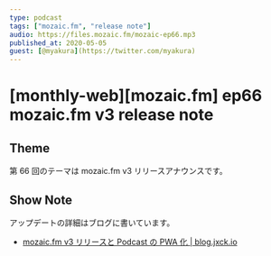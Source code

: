 ```yaml
---
type: podcast
tags: ["mozaic.fm", "release note"]
audio: https://files.mozaic.fm/mozaic-ep66.mp3
published_at: 2020-05-05
guest: [@myakura](https://twitter.com/myakura)
---
```


# [monthly-web][mozaic.fm] ep66 mozaic.fm v3 release note

## Theme

第 66 回のテーマは mozaic.fm v3 リリースアナウンスです。


## Show Note

アップデートの詳細はブログに書いています。

- [mozaic.fm v3 リリースと Podcast の PWA 化 \| blog.jxck.io](https://blog.jxck.io/entries/2020-05-06/mozaic-v3-release.html)
